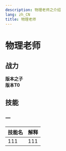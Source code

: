 ```yaml
---
description: 物理老师之介绍
lang: zh_CN
title: 物理老师
---
```


# 物理老师
## 战力
**版本之子**  
**版本T0**
## 技能
### 一
|技能名|解释|
|----|----|
|111|111|
